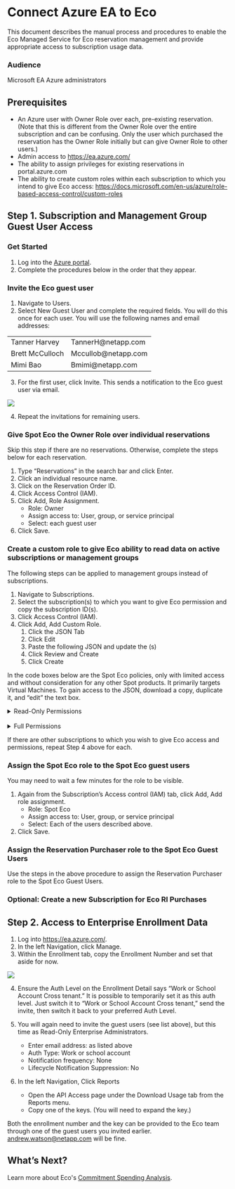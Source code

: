 <meta name="robots" content="noindex">

# Connect Azure EA to Eco

This document describes the manual process and procedures to enable the Eco Managed Service for Eco reservation management and provide appropriate access to subscription usage data.

### Audience

Microsoft EA Azure administrators

## Prerequisites  

- An Azure user with Owner Role over each, pre-existing reservation. (Note that this is different from the Owner Role over the entire subscription and can be confusing. Only the user which purchased the reservation has the Owner Role initially but can give Owner Role to other users.)
- Admin access to https://ea.azure.com/
- The ability to assign privileges for existing reservations in portal.azure.com  
- The ability to create custom roles within each subscription to which you intend to give Eco access: https://docs.microsoft.com/en-us/azure/role-based-access-control/custom-roles

## Step 1. Subscription and Management Group Guest User Access

### Get Started

1. Log into the [Azure portal](https://portal.azure.com/).
2. Complete the procedures below in the order that they appear.

### Invite the Eco guest user

1. Navigate to Users.
2. Select New Guest User and complete the required fields. You will do this once for each user. You will use the following names and email addresses:

<table>
  <tr>
    <td> Tanner Harvey  </td>
    <td> TannerH@netapp.com  </td>
  </tr>
  <tr>
    <td> Brett McCulloch  </td>
    <td> Mccullob@netapp.com   </td>
  </tr>
  <tr>
    <td> Mimi Bao  </td>
    <td> Bmimi@netapp.com  </td>
  </tr>
</table>

3. For the first user, click Invite. This sends a notification to the Eco guest user via email.

<img src="/eco/_media/connect-azure-ea-to-eco-01.png" />

4. Repeat the invitations for remaining users.

### Give Spot Eco the Owner Role over individual reservations

Skip this step if there are no reservations. Otherwise, complete the steps below for each reservation.
1. Type “Reservations” in the search bar and click Enter.
2. Click an individual resource name.
3. Click on the Reservation Order ID.
4. Click Access Control (IAM).
5. Click Add, Role Assignment.
   - Role: Owner
   - Assign access to: User, group, or service principal
   - Select: each guest user
6. Click Save.

### Create a custom role to give Eco ability to read data on active subscriptions or management groups

The following steps can be applied to management groups instead of subscriptions.
1. Navigate to Subscriptions.
2. Select the subscription(s) to which you want to give Eco permission and copy the subscription ID(s).
3. Click Access Control (IAM).
4. Click Add, Add Custom Role.
   1. Click the JSON Tab
   2. Click Edit
   3. Paste the following JSON and update the <subscriptionID>(s)
   4. Click Review and Create
   5. Click Create

In the code boxes below are the Spot Eco policies, only with limited access and without consideration for any other Spot products. It primarily targets Virtual Machines. To gain access to the JSON, download a copy, duplicate it, and “edit” the text box.

<details>
  <summary markdown="span">Read-Only Permissions</summary>

#### Read-Only Permissions
```json
{  

    "properties": {  

        "roleName": "Spot Eco",  

        "description": "Spot Eco read-only role to be granted to Spot Eco users to each subscription for which an assessment is desired",  

        "assignableScopes": [  

            "/subscriptions/<subscriptionID>"  

        ],  

        "permissions": [  

            {  

                "actions": [  

                    "Microsoft.Authorization/roleAssignments/read", 

                    "Microsoft.Advisor/advisorScore/read",

                    "Microsoft.Capacity/catalogs/read", 

                    "Microsoft.Capacity/register/action", 

                    "Microsoft.Compute/register/action",  

                    "Microsoft.Compute/capacityReservationGroups/read",  

                    "Microsoft.Compute/operations/read",  

                    "Microsoft.Compute/availabilitySets/vmSizes/read",  

                    "Microsoft.Compute/availabilitySets/read",  

                    "Microsoft.Compute/capacityReservationGroups/capacityReservations/read",  

                    "Microsoft.Compute/locations/capsOperations/read",  

                    "Microsoft.Compute/cloudServices/instanceView/read",  

                    "Microsoft.Compute/cloudServices/providers/Microsoft.Insights/metricDefinitions/read",  

                    "Microsoft.Compute/cloudServices/roles/providers/Microsoft.Insights/metricDefinitions/read",  

                    "Microsoft.Compute/locations/publishers/artifacttypes/offers/skus/read",  

                    "Microsoft.Compute/skus/read",  

                    "Microsoft.Compute/locations/usages/read",  

                    "Microsoft.Compute/virtualMachineScaleSets/vmSizes/read",  

                    "Microsoft.Compute/virtualMachineScaleSets/virtualMachines/read",  

                    "Microsoft.Compute/locations/vmSizes/read",  

                    "Microsoft.Compute/virtualMachines/read",  

                    "Microsoft.Compute/virtualMachines/vmSizes/read", 

                    "Microsoft.Consumption/register/action",

                    "Microsoft.Consumption/reservationRecommendations/read",

                    "Microsoft.CostManagement/query/action",

                    "Microsoft.CostManagement/reports/action",

                    "Microsoft.CostManagement/exports/action",

                    "Microsoft.CostManagement/register/action",

                    "Microsoft.CostManagement/views/action",

                    "Microsoft.CostManagement/forecast/action",

                    "Microsoft.CostManagement/alerts/read",

                    "Microsoft.CostManagement/cloudConnectors/read",

                    "Microsoft.CostManagement/dimensions/read",

                    "Microsoft.CostManagement/exports/read",

                    "Microsoft.CostManagement/exports/write",

                    "Microsoft.CostManagement/exports/delete",

                    "Microsoft.CostManagement/exports/run/action",

                    "Microsoft.CostManagement/externalBillingAccounts/read",

                    "Microsoft.CostManagement/externalBillingAccounts/query/action",

                    "Microsoft.CostManagement/externalBillingAccounts/forecast/action",

                    "Microsoft.CostManagement/externalBillingAccounts/dimensions/read",

                    "Microsoft.CostManagement/externalBillingAccounts/query/read",

                    "Microsoft.CostManagement/externalBillingAccounts/externalSubscriptions/read",

                    "Microsoft.CostManagement/externalBillingAccounts/forecast/read",

                    "Microsoft.CostManagement/externalSubscriptions/read",

                    "Microsoft.CostManagement/externalSubscriptions/query/action",

                    "Microsoft.CostManagement/externalSubscriptions/forecast/action",

                    "Microsoft.CostManagement/externalSubscriptions/dimensions/read",

                    "Microsoft.CostManagement/externalSubscriptions/query/read",

                    "Microsoft.CostManagement/externalSubscriptions/forecast/read",

                    "Microsoft.CostManagement/forecast/read",

                    "Microsoft.CostManagement/operations/read",

                    "Microsoft.CostManagement/query/read",

                    "Microsoft.CostManagement/reports/read",

                    "Microsoft.CostManagement/views/read",

                    "Microsoft.CostManagement/views/delete",

                    "Microsoft.CostManagement/views/write",

                    "Microsoft.CostManagement/tenants/register/action",

                    "Microsoft.CostManagement/budgets/read",

                    "Microsoft.Insights/MetricDefinitions/Read",  

                    "Microsoft.Insights/Metrics/Read",  

                    "Microsoft.Resources/tags/read",  

                    "Microsoft.Resources/subscriptions/read", 

                    "Microsoft.Resources/subscriptions/resourceGroups/read",  

                    "Microsoft.SQL/register/action"

                ],  

                "notActions": [],  

                "dataActions": [],  

                "notDataActions": []  

            }  

        ]  

    }  

}
```

</details><br>

<details>
  <summary markdown="span">Full Permissions</summary>

#### Full Permissions
```json
{   
  "properties":
  {   
    "roleName": "Spot Eco",   
    "description": "Spot Eco full permission role to be granted to Spot Eco users to each subscription to enable automation",   
    "assignableScopes":[   "/subscriptions/<subscriptionID>"   
    ],   
    "permissions":[   
      {   
      "actions": [   
        "Microsoft.Authorization/roleAssignments/read",
        "Microsoft.Advisor/generateRecommendations/action",
        "Microsoft.Advisor/register/action",
        "Microsoft.Advisor/unregister/action",
        "Microsoft.Advisor/configurations/read",
        "Microsoft.Advisor/configurations/write",
        "Microsoft.Advisor/generateRecommendations/read",
        "Microsoft.Advisor/operations/read",
        "Microsoft.Advisor/recommendations/read",
        "Microsoft.Advisor/recommendations/available/action",
        "Microsoft.Advisor/recommendations/suppressions/read",
        "Microsoft.Advisor/recommendations/suppressions/write",
        "Microsoft.Advisor/recommendations/suppressions/delete",
        "Microsoft.Capacity/catalogs/read",  
        "Microsoft.Capacity/register/action",  
        "Microsoft.Compute/register/action",   
        "Microsoft.Compute/capacityReservationGroups/read",   
        "Microsoft.Compute/operations/read",   
        "Microsoft.Compute/availabilitySets/vmSizes/read",   
        "Microsoft.Compute/availabilitySets/read",   
        "Microsoft.Compute/capacityReservationGroups/capacityReservations/read",   
        "Microsoft.Compute/locations/capsOperations/read",   
        "Microsoft.Compute/cloudServices/instanceView/read",   
        "Microsoft.Compute/cloudServices/providers/Microsoft.Insights/metricDefinitions/read",   "Microsoft.Compute/cloudServices/roles/providers/Microsoft.Insights/metricDefinitions/read",   "Microsoft.Compute/locations/publishers/artifacttypes/offers/skus/read",   
        "Microsoft.Compute/skus/read",   
        "Microsoft.Compute/locations/usages/read",   
        "Microsoft.Compute/virtualMachineScaleSets/vmSizes/read",   
        "Microsoft.Compute/virtualMachineScaleSets/virtualMachines/read",   
        "Microsoft.Compute/locations/vmSizes/read",   
        "Microsoft.Compute/virtualMachines/read",   
        "Microsoft.Compute/virtualMachines/vmSizes/read",  
        "Microsoft.Consumption/register/action",
        "Microsoft.Consumption/reservationRecommendations/read",
        "Microsoft.CostManagement/query/action",
        "Microsoft.CostManagement/reports/action",
        "Microsoft.CostManagement/exports/action",
        "Microsoft.CostManagement/register/action",
        "Microsoft.CostManagement/views/action",
        "Microsoft.CostManagement/forecast/action",
        "Microsoft.CostManagement/alerts/read",
        "Microsoft.CostManagement/cloudConnectors/read",
        "Microsoft.CostManagement/dimensions/read",
        "Microsoft.CostManagement/exports/read",
        "Microsoft.CostManagement/exports/write",
        "Microsoft.CostManagement/exports/delete",
        "Microsoft.CostManagement/exports/run/action",
        "Microsoft.CostManagement/externalBillingAccounts/read",
        "Microsoft.CostManagement/externalBillingAccounts/query/action",
        "Microsoft.CostManagement/externalBillingAccounts/forecast/action",
        "Microsoft.CostManagement/externalBillingAccounts/dimensions/read",
        "Microsoft.CostManagement/externalBillingAccounts/query/read",
        "Microsoft.CostManagement/externalBillingAccounts/externalSubscriptions/read",
        "Microsoft.CostManagement/externalBillingAccounts/forecast/read",
        "Microsoft.CostManagement/externalSubscriptions/read",
        "Microsoft.CostManagement/externalSubscriptions/query/action",
        "Microsoft.CostManagement/externalSubscriptions/forecast/action",
        "Microsoft.CostManagement/externalSubscriptions/dimensions/read",
        "Microsoft.CostManagement/externalSubscriptions/query/read",
        "Microsoft.CostManagement/externalSubscriptions/forecast/read",
        "Microsoft.CostManagement/forecast/read",
        "Microsoft.CostManagement/operations/read",
        "Microsoft.CostManagement/query/read",
        "Microsoft.CostManagement/reports/read",
        "Microsoft.CostManagement/views/read",
        "Microsoft.CostManagement/views/delete",
        "Microsoft.CostManagement/views/write",
        "Microsoft.CostManagement/tenants/register/action",
        "Microsoft.CostManagement/budgets/read",
        "Microsoft.Insights/MetricDefinitions/Read",   
        "Microsoft.Insights/Metrics/Read",   
        "Microsoft.Resources/tags/read",   
        "Microsoft.Resources/subscriptions/read",  
        "Microsoft.Resources/subscriptions/resourceGroups/read",
        "Microsoft.Support/supportTickets/read",
        "Microsoft.Support/supportTickets/write",   
        "Microsoft.SQL/register/action"
        ],   
        "notActions": [],   
        "dataActions": [],   
        "notDataActions": []   
      }   
    ]   
  }   
}

```
</details>

If there are other subscriptions to which you wish to give Eco access and permissions, repeat Step 4 above for each.

### Assign the Spot Eco role to the Spot Eco guest users

You may need to wait a few minutes for the role to be visible.

1. Again from the Subscription’s Access control (IAM) tab, click Add, Add role assignment.
   - Role: Spot Eco
   - Assign access to: User, group, or service principal
   - Select: Each of the users described above.
2. Click Save.

### Assign the Reservation Purchaser role to the Spot Eco Guest Users

Use the steps in the above procedure to assign the Reservation Purchaser role to the Spot Eco Guest Users.

### Optional: Create a new Subscription for Eco RI Purchases

## Step 2. Access to Enterprise Enrollment Data

1. Log into https://ea.azure.com/.
2. In the left Navigation, click Manage.
3. Within the Enrollment tab, copy the Enrollment Number and set that aside for now.

<img src="/eco/_media/connect-azure-ea-to-eco-02.png" />

4. Ensure the Auth Level on the Enrollment Detail says “Work or School Account Cross tenant.”
It is possible to temporarily set it as this auth level. Just switch it to “Work or School Account Cross tenant,” send the invite, then switch it back to your preferred Auth Level.
5. You will again need to invite the guest users (see list above), but this time as Read-Only Enterprise Administrators.
   - Enter email address: as listed above
   - Auth Type: Work or school account
   - Notification frequency: None
   - Lifecycle Notification Suppression: No

6. In the left Navigation, Click Reports
   - Open the API Access page under the Download Usage tab from the Reports menu.
   - Copy one of the keys. (You will need to expand the key.)

Both the enrollment number and the key can be provided to the Eco team through one of the guest users you invited earlier. andrew.watson@netapp.com will be fine.

## What’s Next?

Learn more about Eco's [Commitment Spending Analysis](eco/tutorials/review-ri-spending-analysis).
